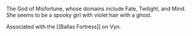 The God of Misfortune, whose domains include Fate, Twilight, and Mind. She seems to be a spooky girl with violet hair with a ghost.

Associated with the [[Ballas Fortress]] on Vyn.